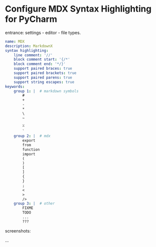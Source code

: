 # Configure MDX Syntax Highlighting for PyCharm

entrance: settings - editor - file types.

````yaml
name: MDX
description: MarkdownX
syntax highlighting:
    line comment: '//'
    block comment start: '{/*'
    block comment end: '*/}'
    support paired braces: true
    support paired brackets: true
    support paired parens: true
    support string escapes: true
keywords:
    group 1: |  # markdown symbols
        #
        +
        -
        *
        \
        ~
        _
        ^
        `
    group 2: |  # mdx
        export
        from
        function
        import
        (
        )
        [
        ]
        {
        }
        ;
        <
        >
        />
    group 3: |  # other
        FIXME
        TODO
        ...
        ???
````

screenshots:

...
